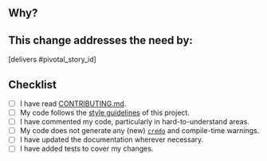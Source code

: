 ## Why?

<!--- Why is this change required? What problem does it solve? -->
<!--- If it fixes an open issue, please link to the issue here. -->
<!--- If it delivers a story on the Pivotal tracker, please link to it here. -->

## This change addresses the need by:

<!--- List and detail all changes made in this PR. -->

[delivers #pivotal_story_id]

## Checklist

<!--- Go over all the following points, and put an `x` in all the boxes that apply. -->
<!--- If you're unsure about any of these, don't hesitate to ask. We're here to help! -->

- [ ] I have read [CONTRIBUTING.md][contributing].
- [ ] My code follows the [style guidelines][contributing] of this project.
- [ ] I have commented my code, particularly in hard-to-understand areas.
- [ ] My code does not generate any (new) [`credo`][credo] and compile-time warnings.
- [ ] I have updated the documentation wherever necessary.
- [ ] I have added tests to cover my changes.

[contributing]: https://github.com/aviabird/snitch/CONTRIBUTING.md
[credo]: https://github.com/rrrene/credo

